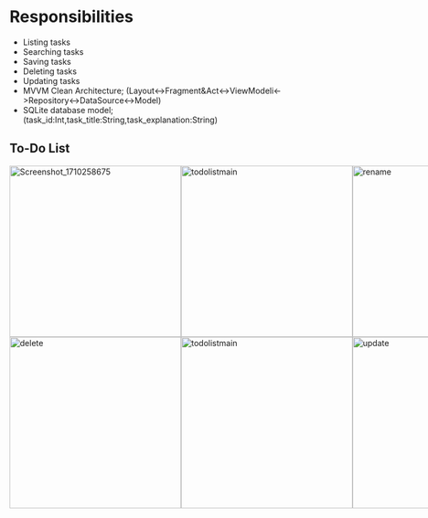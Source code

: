 # Responsibilities 

- Listing tasks
- Searching tasks  
- Saving tasks
- Deleting tasks
- Updating tasks
- MVVM Clean Architecture; (Layout<->Fragment&Act<->ViewModeli<->Repository<->DataSource<->Model)
- SQLite database model; (task_id:Int,task_title:String,task_explanation:String)


## To-Do List 

<div style="display: flex; justify-content: space-between;">
<img  src="https://github.com/ozenkadir/TechCareer-KotlinBootcamp-HW7-ToDoList/assets/92018201/507794b4-013f-4050-8015-98d5e51b4ec9" alt="Screenshot_1710258675" width="300"/>
<img  src="https://github.com/ozenkadir/TechCareer-KotlinBootcamp-HW7-ToDoList/assets/92018201/50af0152-4850-4ca0-a815-8541e59f6459" alt="todolistmain" width="300"/>
<img src="https://github.com/ozenkadir/TechCareer-KotlinBootcamp-HW7-ToDoList/assets/92018201/48ef644e-0e98-45d1-9415-47f967e0d725" alt="rename" width="300"/>
</div>

<div style="display: flex; justify-content: space-between;">
<img  src="https://github.com/ozenkadir/TechCareer-KotlinBootcamp-HW7-ToDoList/assets/92018201/101766fb-1b68-40d2-b241-c7ea93514496" alt="delete" width="300"/>
<img  src="https://github.com/ozenkadir/TechCareer-KotlinBootcamp-HW7-ToDoList/assets/92018201/50af0152-4850-4ca0-a815-8541e59f6459" alt="todolistmain" width="300"/>
<img src="https://github.com/ozenkadir/TechCareer-KotlinBootcamp-HW7-ToDoList/assets/92018201/dd509129-4c66-43cf-859d-d36c56277f92" alt="update" width="300"/>






